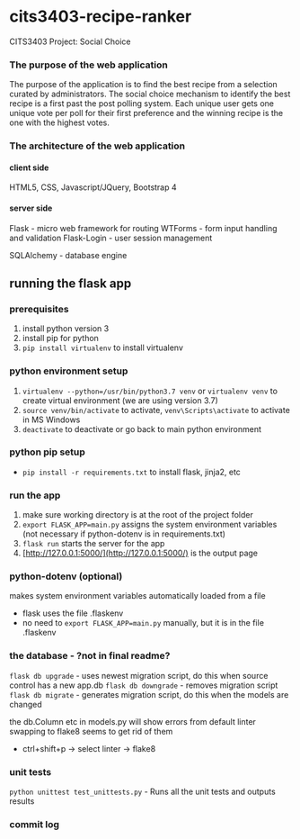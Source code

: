 # cits3403-recipe-ranker
CITS3403 Project: Social Choice

### The purpose of the web application
The purpose of the application is to find the best recipe from a selection curated by administrators.
The social choice mechanism to identify the best recipe is a first past the post polling system.
Each unique user gets one unique vote per poll for their first preference and the winning recipe is the one with the highest votes.

### The architecture of the web application
#### client side 
HTML5, CSS, Javascript/JQuery, Bootstrap 4

#### server side
Flask -  micro web framework for routing
    WTForms - form input handling and validation
    Flask-Login - user session management

SQLAlchemy - database engine

## running the flask app

### prerequisites
1. install python version 3
2. install pip for python
3. `pip install virtualenv` to install virtualenv

### python environment setup
1. `virtualenv --python=/usr/bin/python3.7 venv` or `virtualenv venv` to create virtual environment (we are using version 3.7)
2. `source venv/bin/activate` to activate, `venv\Scripts\activate` to activate in MS Windows
3. `deactivate` to deactivate or go back to main python environment

### python pip setup
- `pip install -r requirements.txt` to install flask, jinja2, etc

### run the app
1. make sure working directory is at the root of the project folder
2. `export FLASK_APP=main.py` assigns the system environment variables (not necessary if python-dotenv is in requirements.txt)
3. `flask run` starts the server for the app
4. [http://127.0.0.1:5000/](http://127.0.0.1:5000/) is the output page

### python-dotenv (optional)
makes system environment variables automatically loaded from a file
- flask uses the file .flaskenv
- no need to `export FLASK_APP=main.py` manually, but it is in the file .flaskenv

### the database - ?not in final readme?
`flask db upgrade` - uses newest migration script, do this when source control has a new app.db
`flask db downgrade` - removes migration script
`flask db migrate` - generates migration script, do this when the models are changed

the db.Column etc in models.py will show errors from default linter swapping to flake8 seems to get rid of them
- ctrl+shift+p -> select linter -> flake8 

### unit tests
`python unittest test_unittests.py` - Runs all the unit tests and outputs results

### commit log

